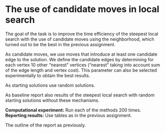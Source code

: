 # The use of candidate moves in local search

The goal of the task is to improve the time efficiency of the steepest local
search with the use of candidate moves using the neighborhood, which turned out
to be the best in the previous assignment.

As candidate moves, we use moves that introduce at least one candidate edge to
the solution. We define the candidate edges by determining for each vertex 10
other “nearest” vertices (“nearest” taking into account sum of the edge length
and vertex cost). This parameter can also be selected experimentally to obtain
the best results.

As starting solutions use random solutions.

As baseline report also results of the steepest local search with random
starting solutions without these mechanisms.

**Computational experiment:** Run each of the methods 200 times.  
**Reporting results:** Use tables as in the previous assignment.

The outline of the report as previously.
